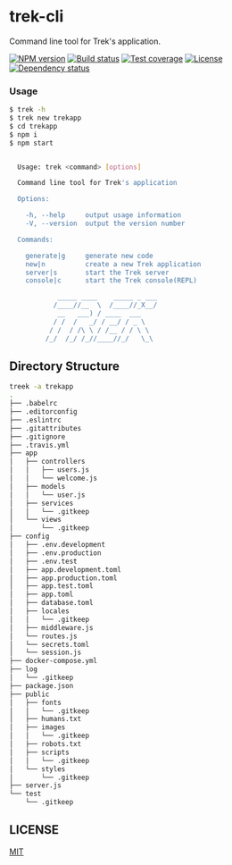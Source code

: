 # trek-cli

Command line tool for Trek's application.

  [![NPM version][npm-img]][npm-url]
  [![Build status][travis-img]][travis-url]
  [![Test coverage][coveralls-img]][coveralls-url]
  [![License][license-img]][license-url]
  [![Dependency status][david-img]][david-url]

### Usage

```bash
$ trek -h
$ trek new trekapp
$ cd trekapp
$ npm i
$ npm start
```

```bash

  Usage: trek <command> [options]

  Command line tool for Trek's application

  Options:

    -h, --help     output usage information
    -V, --version  output the version number

  Commands:

    generate|g     generate new code
    new|n          create a new Trek application
    server|s       start the Trek server
    console|c      start the Trek console(REPL)

            _____ ____    _____ _ ___
           /____//__  \  /____//_X__/
            __   ___) / ____  ___
           / /  /   _/ / __/ / _ \
          / /  / /\ \ / /__ / / \ \
         /_/  /_/ /_//____//_/   \_\


```

## Directory Structure

```bash
treek -a trekapp
.
├── .babelrc
├── .editorconfig
├── .eslintrc
├── .gitattributes
├── .gitignore
├── .travis.yml
├── app
│   ├── controllers
│   │   ├── users.js
│   │   └── welcome.js
│   ├── models
│   │   └── user.js
│   ├── services
│   │   └── .gitkeep
│   └── views
│       └── .gitkeep
├── config
│   ├── .env.development
│   ├── .env.production
│   ├── .env.test
│   ├── app.development.toml
│   ├── app.production.toml
│   ├── app.test.toml
│   ├── app.toml
│   ├── database.toml
│   ├── locales
│   │   └── .gitkeep
│   ├── middleware.js
│   └── routes.js
│   └── secrets.toml
│   └── session.js
├── docker-compose.yml
├── log
│   └── .gitkeep
├── package.json
├── public
│   ├── fonts
│   │   └── .gitkeep
│   ├── humans.txt
│   ├── images
│   │   └── .gitkeep
│   ├── robots.txt
│   ├── scripts
│   │   └── .gitkeep
│   └── styles
│       └── .gitkeep
├── server.js
└── test
    └── .gitkeep
```

## LICENSE

  [MIT](LICENSE)

[npm-img]: https://img.shields.io/npm/v/trek-cli.svg?style=flat-square
[npm-url]: https://npmjs.org/package/trek-cli
[travis-img]: https://img.shields.io/travis/trekjs/cli.svg?style=flat-square
[travis-url]: https://travis-ci.org/trekjs/cli
[coveralls-img]: https://img.shields.io/coveralls/trekjs/cli.svg?style=flat-square
[coveralls-url]: https://coveralls.io/r/trekjs/cli?branch=master
[license-img]: https://img.shields.io/badge/license-MIT-green.svg?style=flat-square
[david-img]: https://img.shields.io/david/trekjs/cli.svg?style=flat-square
[david-url]: https://david-dm.org/trekjs/cli
[license-url]: LICENSE
